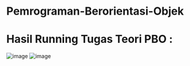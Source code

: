 # Pemrograman-Berorientasi-Objek

# Hasil Running Tugas Teori PBO :
![image](https://github.com/DaffaSajuti/Pemrograman-Berorientasi-Objek/assets/145973200/57e2f5e1-a89d-4b73-ae1c-b021f4286a56)
![image](https://github.com/DaffaSajuti/Pemrograman-Berorientasi-Objek/assets/145973200/78545090-dc02-4cfa-b347-03cead89ed52)
